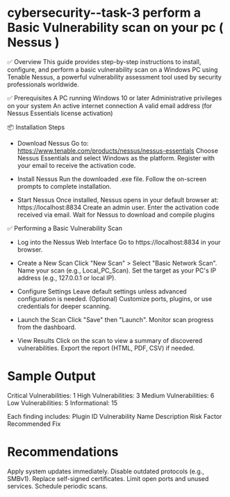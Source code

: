 # cybersecurity--task-3 perform a Basic Vulnerability scan on your pc ( Nessus )

✅ Overview
This guide provides step-by-step instructions to install, configure, and perform a basic vulnerability scan on a Windows PC using Tenable Nessus,
a powerful vulnerability assessment tool used by security professionals worldwide.

✅ Prerequisites
A PC running Windows 10 or later
Administrative privileges on your system
An active internet connection
A valid email address (for Nessus Essentials license activation)

📦 Installation Steps

* Download Nessus
Go to: https://www.tenable.com/products/nessus/nessus-essentials
Choose Nessus Essentials and select Windows as the platform.
Register with your email to receive the activation code.

* Install Nessus
Run the downloaded .exe file.
Follow the on-screen prompts to complete installation.

* Start Nessus
Once installed, Nessus opens in your default browser at: https://localhost:8834
Create an admin user.
Enter the activation code received via email.
Wait for Nessus to download and compile plugins 

✅ Performing a Basic Vulnerability Scan
 * Log into the Nessus Web Interface
Go to https://localhost:8834 in your browser.

* Create a New Scan
Click "New Scan" > Select "Basic Network Scan".
Name your scan (e.g., Local_PC_Scan).
Set the target as your PC's IP address (e.g., 127.0.0.1 or local IP).

* Configure Settings
Leave default settings unless advanced configuration is needed.
(Optional) Customize ports, plugins, or use credentials for deeper scanning.

* Launch the Scan
Click "Save" then "Launch".
Monitor scan progress from the dashboard.

* View Results
Click on the scan to view a summary of discovered vulnerabilities.
Export the report (HTML, PDF, CSV) if needed.

# Sample Output
Critical Vulnerabilities: 1
High Vulnerabilities: 3
Medium Vulnerabilities: 6
Low Vulnerabilities: 5
Informational: 15

Each finding includes:
Plugin ID
Vulnerability Name
Description
Risk Factor
Recommended Fix

# Recommendations
Apply system updates immediately.
Disable outdated protocols (e.g., SMBv1).
Replace self-signed certificates.
Limit open ports and unused services.
Schedule periodic scans.
